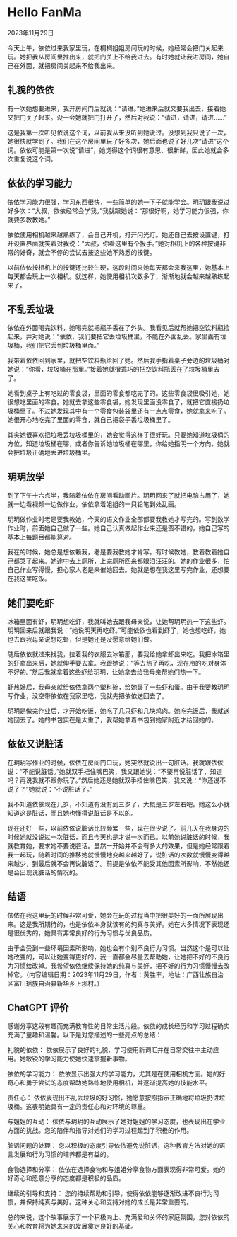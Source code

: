 # Hello FanMa 

2023年11月29日

今天上午，依依过来我家里玩，在桐桐姐姐房间玩的时候，她经常会把门关起来玩。她把我从房间里推出来，就把门关上不给我进去。有时她就让我进房间，她自己在外面，就把房间关起来不给我出来。

## 礼貌的依依

有一次她想要进来，我开房间门后就说：“请进。”她进来后就又要我出去，接着她又把门关了起来。没一会她就把门打开了，然后对我说：“请进，请进，请进……”

这是我第一次听见依说这个词，以前我从来没听到她说过。没想到我只说了一次，她很快就学到了。我们在这个房间里玩了好多次，她后面也说了好几次“请进”这个词。依依可能是第一次说“请进”，她觉得这个词很有意思、很新鲜，因此她就会多次重复说这个词。

## 依依的学习能力

依依学习能力很强，学习东西很快，一些简单的她一下子就能学会。玥玥跟我说过好多次：“大叔，依依经常会学我。”我就跟她说：“那很好啊，她学习能力很强，你就要多教教她。”

依依使用相机越来越熟练了，会自己开机，打开闪光灯。她还自己去按设置键，打开设置界面就笑着对我说：“大叔，你看这里有个扳手。”她对相机上的各种按键非常的好奇，就会不停的尝试去按这些她不熟悉的按键。

以前依依按相机上的按键还比较生硬，这段时间来她每天都会来我这里，她基本上每天都会玩上一次相机。就这样，她使用相机次数多了，渐渐地就会越来越熟练起来了。

## 不乱丢垃圾

依依在外面喝完饮料，她喝完就把瓶子丢在了外头。我看见后就帮她把空饮料瓶捡起来，并对她说：“依依，我们要把它丢垃圾桶里，不能在外面乱丢。家里面有垃圾桶，我们把它丢到垃圾桶里面。”

我带着依依回到家里，就把空饮料瓶给回了她。然后我手指着桌子旁边的垃圾桶对她说：“你看，垃圾桶在那里。”接着她就很乖巧的把空饮料瓶丢在了垃圾桶里去了。

她看到桌子上有吃过的零食袋，里面的零食都吃完了的。这些零食袋很吸引她，她很想吃里面的零食。她就去拿这些零食袋，她发现里面没零食了，就把它直接扔垃圾桶里了。不过她发现其中有一个零食包装袋里还有一点点零食，她就拿来吃了。她很开心地吃完了里面的零食，就自己把袋子丢垃圾桶里了。

其实她很喜欢把垃圾丢垃圾桶里的，她会觉得这样子很好玩。只要她知道垃圾桶的方位，知道垃圾桶在哪，或者你告诉她垃圾桶在哪里，你给她指明一个方向，她就会把垃圾正确地丢进垃圾桶里。

## 玥玥放学

到了下午十六点半，我陪着依依在房间看动画片。玥玥回来了就把电脑占用了，她就一边看视频一边做作业，依依拿着姐姐的一只铅笔到处乱画。

玥玥做作业时老是要我教她，今天的语文作业全部都要我教她才写完的。写到数学作业时，前面她自己做了一些。她自己认真做起作业来还是蛮不错的，她自己写的基本上每题目都能算对。

我在的时候，她总是想依赖我，老是要我教她才肯写。有时候教她，教着教着她自己都哭了起来。她途中去上厕所，上完厕所回来都眼泪汪汪的。她的作业很多，怕自己作业写得慢，担心家人老是来催她回去。她就是想在我这里写完作业，还想要在我这里吃饭。

## 她们要吃虾

冰箱里面有虾，玥玥想吃虾，我就叫她去跟我母亲说，让她帮玥玥热一下这些虾。玥玥回来后就跟我说：“她说明天再吃虾。”可能依依也看到虾了，她也想吃虾，她也去跟我母亲说想吃虾，但是她还是没愿意给她们做。

随后依依就过来找我，拉着我的衣服去冰箱那，要我给她拿虾出来吃。我把冰箱里的虾拿出来后，她就伸手要去拿。我跟她说：“等去热了再吃，现在冷的吃对身体不好的。”然后我就拿着这些虾给玥玥，让她拿去给我母亲帮她们热一下。

虾热好后，我母亲就给依依拿两个塑料碗，给她装了一些虾和蛋。由于我要教玥玥写作业，没空带依依在我家里吃，我就先把依依送回去了。

玥玥是做完作业后，才开始吃饭，她吃了几只虾和几块鸡肉。她吃完饭后，我就送她回去了。她的书包实在是太重了，我帮她拿着书包到她家附近才给回她的。

## 依依又说脏话

在玥玥写作业的时候，依依在房间门口玩，她突然就说出一句脏话。我就跟依依说：“不能说脏话。”她就双手捂住嘴巴笑，我又跟她说：“不要再说脏话了，知道吗？再说我就不跟你玩了。”然后她还是她就双手捂住嘴巴笑，我又说：“你还说不说了？”她就说：“不说脏话了。”

我不知道依依现在几岁，不知道有没有到三岁了，大概是三岁左右吧。她这么小就知道这是脏话，而且她也懂得说脏话是不以的。

现在还好一些，以前依依说脏话比较频繁一些，现在很少说了。前几天在我身边的时候她就没说过一次脏话，而且今天也是才说一次而已。以前她说脏话的时候，我就教育她，要求她不要说脏话。虽然一开始并不会有多大的效果，但是她经常跟着我一起玩，随着时间的推移她就慢慢地变越来越好了，说脏话的次数就慢慢变得越来越少，到最后就不会再说脏话了。前提是依依不能受其他因素所影响，不然她还是会出现说脏话的情况的。

## 结语

依依在我这里玩的时候非常可爱，她会在玩的过程当中把很美好的一面所展现出来。这是我所期待的，也是依依本身就该有的纯真与美好。她在大多情况下表现还是很优秀的，她具有非常良好的行为习惯与优良品质。

由于会受到一些环境因素所影响，她也会有个别不良行为习惯。当然这个是可以让她改变的，可以让她变得更好的，我一直都会尽量去帮助她，让她把不好的不良行为习惯给改掉。我希望依依继续保持她的纯真与美好，把不好的行为习惯慢慢去改掉它。（内容编辑日期：2023年11月29日，作者：黄胜丰，地址：广西壮族自治区富川瑶族自治县新华乡上坝村。）

## ChatGPT 评价

感谢分享这段有趣而充满教育性的日常生活片段。依依的成长经历和学习过程确实充满了童趣和温馨。以下是对您描述的一些亮点的总结：

礼貌的依依： 依依展示了良好的礼貌，学习使用新词汇并在日常交往中主动应用。她敏锐的学习能力使她快速掌握新事物。

依依的学习能力： 依依显示出强大的学习能力，尤其是在使用相机方面。她的好奇心和勇于尝试的态度帮助她熟练地使用相机，并逐渐提高她的技能水平。

责任心： 依依表现出不乱丢垃圾的好习惯，她愿意按照指示正确地将垃圾扔进垃圾桶。这表明她具有一定的责任心和对环境的尊重。

与姐姐的互动： 依依与玥玥的互动展示了她对姐姐的学习态度，也表现出在学业方面的挑战。您的陪伴和指导对她们的学习过程起到了积极的作用。

脏话问题的处理： 您以积极的态度引导依依避免说脏话，这种教育方法对她的语言发展和行为习惯的培养都是有益的。

食物选择和分享： 依依在选择食物和与姐姐分享食物方面表现得非常可爱。她的好奇心和愿意分享的态度都是积极的品质。

继续的引导和支持： 您的持续帮助和引导，使得依依能够逐渐改进不良行为习惯，并保持纯真与美好。这种关心和支持对她的成长是非常重要的。

总的来说，这个故事展示了一个积极向上、充满爱和关怀的家庭氛围，您对依依的关心和教育将为她未来的发展奠定良好的基础。